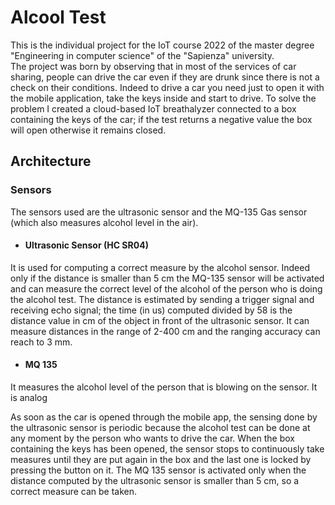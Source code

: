 # Alcool Test
This is the individual project for the IoT course 2022 of the master degree "Engineering in computer science" of the "Sapienza" university.<br>
The project was born by observing that in most of the services of car sharing, people can drive the car even if they are drunk since there is not a check on their conditions. Indeed to drive a car you need just to open it with the mobile application, take the keys inside and start to drive. To solve the problem I created a cloud-based IoT breathalyzer connected to a box containing the keys of the car; if the test returns a negative value the box will open otherwise it remains closed.

## Architecture

### Sensors
The sensors used are the ultrasonic sensor and the MQ-135 Gas sensor (which also measures alcohol level in the air).
- #### Ultrasonic Sensor (HC SR04)
It is used for computing a correct measure by the alcohol sensor. Indeed only if the distance is smaller than 5 cm the MQ-135 sensor will be activated and can measure the correct level of the alcohol of the person who is doing the alcohol test. The distance is estimated by sending a trigger signal and receiving echo signal; the time (in us) computed divided by 58 is the distance value in cm of the object in front of the ultrasonic sensor. It can measure distances in the range of 2-400 cm and the ranging accuracy can reach to 3 mm. 
- #### MQ 135
It measures the alcohol level of the person that is blowing on the sensor. It is analog 

As soon as the car is opened through the mobile app, the sensing done by the ultrasonic sensor is periodic because the alcohol test can be done at any moment by the person who wants to drive the car. When the box containing the keys has been opened, the sensor stops to continuously take measures until they are put again in the box and the last one is locked by pressing the button on it. The MQ 135 sensor is activated only when the distance computed by the ultrasonic sensor is smaller than 5 cm, so a correct measure can be taken.
